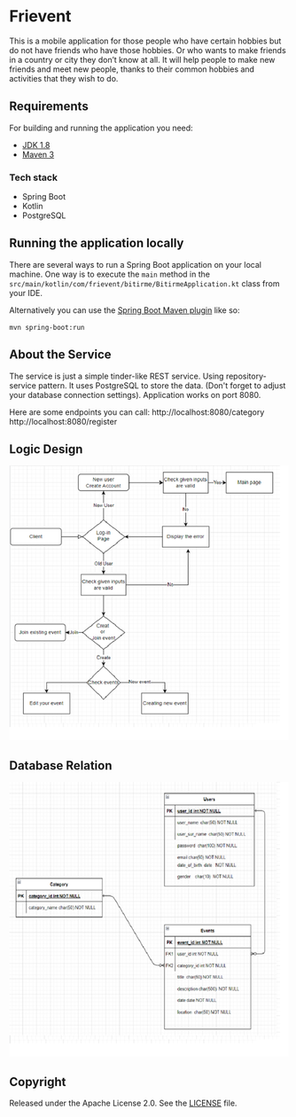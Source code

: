 # Frievent

This is a mobile application for those people who have certain hobbies but do not have friends who have those hobbies. Or who wants to make friends in a country or city they don’t know at all. It will help people to make new friends and meet new people, thanks to their common hobbies and activities that they wish to do.

## Requirements

For building and running the application you need:

- [JDK 1.8](http://www.oracle.com/technetwork/java/javase/downloads/jdk8-downloads-2133151.html)
- [Maven 3](https://maven.apache.org)

### Tech stack

- Spring Boot
- Kotlin
- PostgreSQL

## Running the application locally

There are several ways to run a Spring Boot application on your local machine. One way is to execute the `main` method in the `src/main/kotlin/com/frievent/bitirme/BitirmeApplication.kt` class from your IDE.

Alternatively you can use the [Spring Boot Maven plugin](https://docs.spring.io/spring-boot/docs/current/reference/html/build-tool-plugins-maven-plugin.html) like so:

```shell
mvn spring-boot:run
```
## About the Service
The service is just a simple tinder-like REST service. Using repository-service pattern. It uses PostgreSQL to store the data. (Don't forget to adjust your database connection settings). Application works on port 8080.

Here are some endpoints you can call:
http://localhost:8080/category
http://localhost:8080/register



## Logic Design
![Logic Design](https://github.com/Aliemre03/Frievent/blob/master/img/2.png)

## Database Relation
![Database Relation](https://github.com/Aliemre03/Frievent/blob/master/img/3.png)





## Copyright

Released under the Apache License 2.0. See the [LICENSE](https://github.com/codecentric/springboot-sample-app/blob/master/LICENSE) file.
